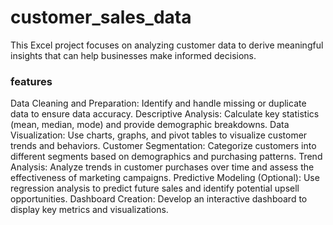 # customer_sales_data
This Excel project focuses on analyzing customer data to derive meaningful insights that can help businesses make informed decisions. 
<h3>features</h3>
<p>Data Cleaning and Preparation: Identify and handle missing or duplicate data to ensure data accuracy.
Descriptive Analysis: Calculate key statistics (mean, median, mode) and provide demographic breakdowns.
Data Visualization: Use charts, graphs, and pivot tables to visualize customer trends and behaviors.
Customer Segmentation: Categorize customers into different segments based on demographics and purchasing patterns.
Trend Analysis: Analyze trends in customer purchases over time and assess the effectiveness of marketing campaigns.
Predictive Modeling (Optional): Use regression analysis to predict future sales and identify potential upsell opportunities.
Dashboard Creation: Develop an interactive dashboard to display key metrics and visualizations.</p>

